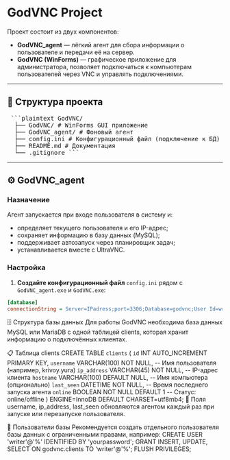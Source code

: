 # GodVNC Project

Проект состоит из двух компонентов:

- **GodVNC_agent** — лёгкий агент для сбора информации о пользователе и передачи её на сервер.
- **GodVNC (WinForms)** — графическое приложение для администратора, позволяет подключаться к компьютерам пользователей через VNC и управлять подключениями.

---

## 📁 Структура проекта

<pre> ```plaintext GodVNC/ 
  ├── GodVNC/ # WinForms GUI приложение 
  ├── GodVNC_agent/ # Фоновый агент 
  ├── config.ini # Конфигурационный файл (подключение к БД) 
  ├── README.md # Документация 
  └── .gitignore ``` </pre>

---

## ⚙️ GodVNC_agent

### Назначение

Агент запускается при входе пользователя в систему и:

- определяет текущего пользователя и его IP-адрес;
- сохраняет информацию в базу данных (MySQL);
- поддерживает автозапуск через планировщик задач;
- устанавливается вместе с UltraVNC.

### Настройка

1. **Создайте конфигурационный файл** `config.ini` рядом с `GodVNC_agent.exe` и `GodVNC.exe`:
```ini
[database]
connectionString = Server=IPadress;port=3306;Database=godvnc;User Id=writer;Password=yourpassword!;
```

🗄️ Структура базы данных
Для работы GodVNC необходима база данных MySQL или MariaDB с одной таблицей clients, которая хранит информацию о подключённых клиентах.

📋 Таблица clients
CREATE TABLE `clients` (
  `id` INT AUTO_INCREMENT PRIMARY KEY,
  `username` VARCHAR(100) NOT NULL,        -- Имя пользователя (например, krivoy.yura)
  `ip_address` VARCHAR(45) NOT NULL,       -- IP-адрес клиента
  `hostname` VARCHAR(100) DEFAULT NULL,    -- Имя компьютера (опционально)
  `last_seen` DATETIME NOT NULL,           -- Время последнего запуска агента
  `online` BOOLEAN NOT NULL DEFAULT 1      -- Статус: online/offline
) ENGINE=InnoDB DEFAULT CHARSET=utf8mb4;
🔄 Поля username, ip_address, last_seen обновляются агентом каждый раз при запуске или перезапуске пользователя.

🔐 Пользователи базы
Рекомендуется создать отдельного пользователя базы данных с ограниченными правами, например:
CREATE USER 'writer'@'%' IDENTIFIED BY 'yourpassword';
GRANT INSERT, UPDATE, SELECT ON godvnc.clients TO 'writer'@'%';
FLUSH PRIVILEGES;
